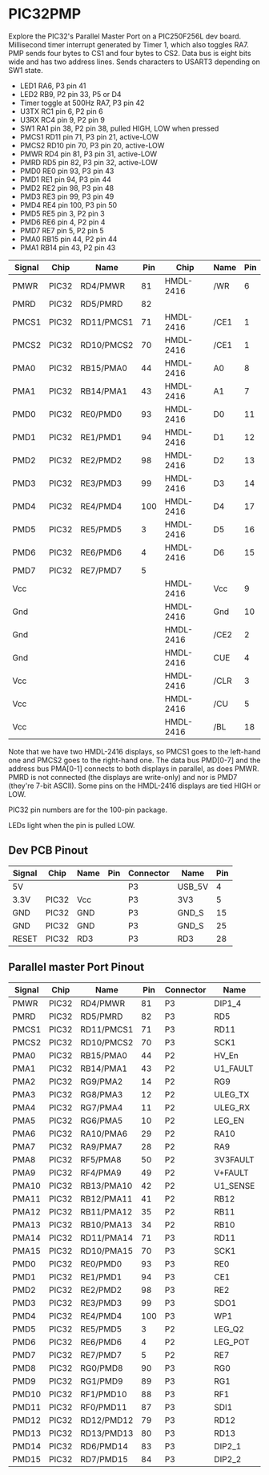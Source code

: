 # PIC32PMP

Explore the PIC32's Parallel Master Port on a PIC250F256L dev board.
Millisecond timer interrupt generated by Timer 1,
which also toggles RA7.
PMP sends four bytes to CS1 and four bytes to CS2.
Data bus is eight bits wide and has two address lines.
Sends characters to USART3 depending on SW1 state.

* LED1 RA6, P3 pin 41
* LED2 RB9, P2 pin 33, P5 or D4
* Timer toggle at 500Hz RA7, P3 pin 42
* U3TX RC1 pin 6, P2 pin 6
* U3RX RC4 pin 9, P2 pin 9
* SW1 RA1 pin 38, P2 pin 38, pulled HIGH, LOW when pressed
* PMCS1 RD11 pin 71, P3 pin 21, active-LOW
* PMCS2 RD10 pin 70, P3 pin 20, active-LOW
* PMWR RD4 pin 81, P3 pin 31, active-LOW
* PMRD RD5 pin 82, P3 pin 32, active-LOW
* PMD0 RE0 pin 93, P3 pin 43
* PMD1 RE1 pin 94, P3 pin 44
* PMD2 RE2 pin 98, P3 pin 48
* PMD3 RE3 pin 99, P3 pin 49
* PMD4 RE4 pin 100, P3 pin 50
* PMD5 RE5 pin 3, P2 pin 3
* PMD6 RE6 pin 4, P2 pin 4
* PMD7 RE7 pin 5, P2 pin 5
* PMA0 RB15 pin 44, P2 pin 44
* PMA1 RB14 pin 43, P2 pin 43

| Signal | Chip  | Name       | Pin | Chip      | Name | Pin |
|--------|-------|------------|-----|-----------|------|-----|
| PMWR   | PIC32 | RD4/PMWR   | 81  | HMDL-2416 | /WR  | 6   |
| PMRD   | PIC32 | RD5/PMRD   | 82  |           |      |     |
| PMCS1  | PIC32 | RD11/PMCS1 | 71  | HMDL-2416 | /CE1 | 1   |
| PMCS2  | PIC32 | RD10/PMCS2 | 70  | HMDL-2416 | /CE1 | 1   |
| PMA0   | PIC32 | RB15/PMA0  | 44  | HMDL-2416 | A0   | 8   |
| PMA1   | PIC32 | RB14/PMA1  | 43  | HMDL-2416 | A1   | 7   |
| PMD0   | PIC32 | RE0/PMD0   | 93  | HMDL-2416 | D0   | 11  |
| PMD1   | PIC32 | RE1/PMD1   | 94  | HMDL-2416 | D1   | 12  |
| PMD2   | PIC32 | RE2/PMD2   | 98  | HMDL-2416 | D2   | 13  |
| PMD3   | PIC32 | RE3/PMD3   | 99  | HMDL-2416 | D3   | 14  |
| PMD4   | PIC32 | RE4/PMD4   | 100 | HMDL-2416 | D4   | 17  |
| PMD5   | PIC32 | RE5/PMD5   | 3   | HMDL-2416 | D5   | 16  |
| PMD6   | PIC32 | RE6/PMD6   | 4   | HMDL-2416 | D6   | 15  |
| PMD7   | PIC32 | RE7/PMD7   | 5   |           |      |     |
| Vcc    |       |            |     | HMDL-2416 | Vcc  | 9   |
| Gnd    |       |            |     | HMDL-2416 | Gnd  | 10  |
| Gnd    |       |            |     | HMDL-2416 | /CE2 | 2   |
| Gnd    |       |            |     | HMDL-2416 | CUE  | 4   |
| Vcc    |       |            |     | HMDL-2416 | /CLR | 3   |
| Vcc    |       |            |     | HMDL-2416 | /CU  | 5   |
| Vcc    |       |            |     | HMDL-2416 | /BL  | 18  |

Note that we have two HMDL-2416 displays, so PMCS1 goes to the left-hand
one and PMCS2 goes to the right-hand one.
The data bus PMD[0-7] and the address bus PMA[0-1] connects to both
displays in parallel, as does PMWR.
PMRD is not connected (the displays are write-only) and nor is PMD7
(they're 7-bit ASCII).
Some pins on the HMDL-2416 displays are tied HIGH or LOW.

PIC32 pin numbers are for the 100-pin package.

LEDs light when the pin is pulled LOW.

## Dev PCB Pinout ##
| Signal | Chip  | Name       | Pin | Connector | Name     | Pin |
|--------|-------|------------|-----|-----------|----------|-----|
| 5V     |       |            |     |    P3     | USB_5V   | 4   |
| 3.3V   | PIC32 | Vcc        |     |    P3     | 3V3      | 5   |
| GND    | PIC32 | GND        |     |    P3     | GND_S    | 15  |
| GND    | PIC32 | GND        |     |    P3     | GND_S    | 25  |
| RESET  | PIC32 | RD3        |     |    P3     | RD3      | 28  |

## Parallel master Port Pinout ##

| Signal | Chip  | Name       | Pin | Connector | Name     | Pin |
|--------|-------|------------|-----|-----------|----------|-----|
| PMWR   | PIC32 | RD4/PMWR   | 81  |    P3     | DIP1_4   | 31  |
| PMRD   | PIC32 | RD5/PMRD   | 82  |    P3     | RD5      | 32  |
| PMCS1  | PIC32 | RD11/PMCS1 | 71  |    P3     | RD11     | 21  |
| PMCS2  | PIC32 | RD10/PMCS2 | 70  |    P3     | SCK1     | 20  |
| PMA0   | PIC32 | RB15/PMA0  | 44  |    P2     | HV_En    | 44  |
| PMA1   | PIC32 | RB14/PMA1  | 43  |    P2     | U1_FAULT | 43  |
| PMA2   | PIC32 | RG9/PMA2   | 14  |    P2     | RG9      | 14  |
| PMA3   | PIC32 | RG8/PMA3   | 12  |    P2     | ULEG_TX  | 12  |
| PMA4   | PIC32 | RG7/PMA4   | 11  |    P2     | ULEG_RX  | 11  |
| PMA5   | PIC32 | RG6/PMA5   | 10  |    P2     | LEG_EN   | 10  |
| PMA6   | PIC32 | RA10/PMA6  | 29  |    P2     | RA10     | 29  |
| PMA7   | PIC32 | RA9/PMA7   | 28  |    P2     | RA9      | 28  |
| PMA8   | PIC32 | RF5/PMA8   | 50  |    P2     | 3V3FAULT | 50  |
| PMA9   | PIC32 | RF4/PMA9   | 49  |    P2     | V+FAULT  | 49  |
| PMA10  | PIC32 | RB13/PMA10 | 42  |    P2     | U1_SENSE | 42  |
| PMA11  | PIC32 | RB12/PMA11 | 41  |    P2     | RB12     | 41  |
| PMA12  | PIC32 | RB11/PMA12 | 35  |    P2     | RB11     | 35  |
| PMA13  | PIC32 | RB10/PMA13 | 34  |    P2     | RB10     | 34  |
| PMA14  | PIC32 | RD11/PMA14 | 71  |    P3     | RD11     | 21  |
| PMA15  | PIC32 | RD10/PMA15 | 70  |    P3     | SCK1     | 20  |
| PMD0   | PIC32 | RE0/PMD0   | 93  |    P3     | RE0      | 43  |
| PMD1   | PIC32 | RE1/PMD1   | 94  |    P3     | CE1      | 44  |
| PMD2   | PIC32 | RE2/PMD2   | 98  |    P3     | RE2      | 48  |
| PMD3   | PIC32 | RE3/PMD3   | 99  |    P3     | SDO1     | 49  |
| PMD4   | PIC32 | RE4/PMD4   | 100 |    P3     | WP1      | 50  |
| PMD5   | PIC32 | RE5/PMD5   | 3   |    P2     | LEG_Q2   |  3  |
| PMD6   | PIC32 | RE6/PMD6   | 4   |    P2     | LEG_POT  |  4  |
| PMD7   | PIC32 | RE7/PMD7   | 5   |    P2     | RE7      |  5  |
| PMD8   | PIC32 | RG0/PMD8   | 90  |    P3     | RG0      | 40  |
| PMD9   | PIC32 | RG1/PMD9   | 89  |    P3     | RG1      | 39  |
| PMD10  | PIC32 | RF1/PMD10  | 88  |    P3     | RF1      | 38  |
| PMD11  | PIC32 | RF0/PMD11  | 87  |    P3     | SDI1     | 37  |
| PMD12  | PIC32 | RD12/PMD12 | 79  |    P3     | RD12     | 29  |
| PMD13  | PIC32 | RD13/PMD13 | 80  |    P3     | RD13     | 30  |
| PMD14  | PIC32 | RD6/PMD14  | 83  |    P3     | DIP2_1   | 33  |
| PMD15  | PIC32 | RD7/PMD15  | 84  |    P3     | DIP2_2   | 34  |




